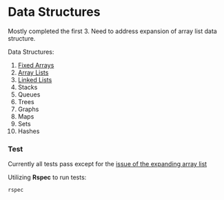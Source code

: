 # Data Structures

Mostly completed the first 3. Need to address expansion of array list data structure.

Data Structures:

 1. [Fixed Arrays](src/fixed_array.rb)
 2. [Array Lists](src/array_list.rb)
 3. [Linked Lists](src/linked_list.rb)
 4.  Stacks
 5.  Queues
 6.  Trees
 7.  Graphs
 8.  Maps
 9.  Sets
 10.  Hashes

### Test

Currently all tests pass except for the [issue of the expanding array list](https://github.com/ThuyNT13/data_structures/issues/1)

Utilizing **Rspec** to run tests:

```bash
rspec
```

